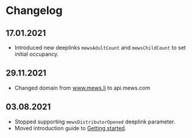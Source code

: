 # Changelog

## 17.01.2021

* Introduced new deeplinks `mewsAdultCount` and `mewsChildCount` to set initial occupancy.

## 29.11.2021

* Changed domain from www.mews.li to api.mews.com

## 03.08.2021

* Stopped supporting `mewsDistributorOpened` deeplink parameter.
* Moved introduction guide to [Getting started](./getting-started.md).
